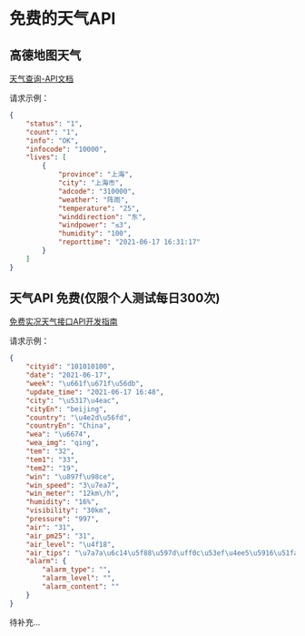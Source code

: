 # 免费的天气API

## 高德地图天气

[天气查询-API文档](https://lbs.amap.com/api/webservice/guide/api/weatherinfo#weatherinfo)

请求示例：

```json
{
    "status": "1",
    "count": "1",
    "info": "OK",
    "infocode": "10000",
    "lives": [
        {
            "province": "上海",
            "city": "上海市",
            "adcode": "310000",
            "weather": "阵雨",
            "temperature": "25",
            "winddirection": "东",
            "windpower": "≤3",
            "humidity": "100",
            "reporttime": "2021-06-17 16:31:17"
        }
    ]
}
```



## 天气API 免费(仅限个人测试每日300次)

[免费实况天气接口API开发指南](https://www.tianqiapi.com/index/doc?version=v6)

请求示例：

```json
{
    "cityid": "101010100",
    "date": "2021-06-17",
    "week": "\u661f\u671f\u56db",
    "update_time": "2021-06-17 16:48",
    "city": "\u5317\u4eac",
    "cityEn": "beijing",
    "country": "\u4e2d\u56fd",
    "countryEn": "China",
    "wea": "\u6674",
    "wea_img": "qing",
    "tem": "32",
    "tem1": "33",
    "tem2": "19",
    "win": "\u897f\u98ce",
    "win_speed": "3\u7ea7",
    "win_meter": "12km\/h",
    "humidity": "16%",
    "visibility": "30km",
    "pressure": "997",
    "air": "31",
    "air_pm25": "31",
    "air_level": "\u4f18",
    "air_tips": "\u7a7a\u6c14\u5f88\u597d\uff0c\u53ef\u4ee5\u5916\u51fa\u6d3b\u52a8\uff0c\u547c\u5438\u65b0\u9c9c\u7a7a\u6c14\uff0c\u62e5\u62b1\u5927\u81ea\u7136\uff01",
    "alarm": {
        "alarm_type": "",
        "alarm_level": "",
        "alarm_content": ""
    }
}
```



待补充...